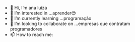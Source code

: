 - 👋 Hi, I’m ana luiza
- 👀 I’m interested in ...aprender😍
- 🌱 I’m currently learning ...programação
- 💞️ I’m looking to collaborate on ...empresas que contratam programadores
- 📫 How to reach me:
